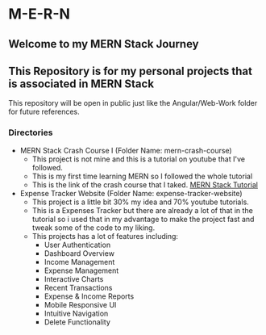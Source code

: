 # M-E-R-N
## Welcome to my MERN Stack Journey
## This Repository is for my personal projects that is associated in MERN Stack
This repository will be open in public just like the Angular/Web-Work folder for future references.


### Directories
* MERN Stack Crash Course I (Folder Name: mern-crash-course)
  * This project is not mine and this is a tutorial on youtube that I've followed.
  * This is my first time learning MERN so I followed the whole tutorial
  * This is the link of the crash course that I taked. [MERN Stack Tutorial](https://www.youtube.com/watch?v=O3BUHwfHf84)
* Expense Tracker Website (Folder Name: expense-tracker-website)
  * This project is a little bit 30% my idea and 70% youtube tutorials.
  * This is a Expenses Tracker but there are already a lot of that in the tutorial so i used that in my advantage to make the project fast and tweak some of the code to my liking.
  * This projects has a lot of features including:
    * User Authentication
    * Dashboard Overview
    * Income Management
    * Expense Management
    * Interactive Charts
    * Recent Transactions
    * Expense & Income Reports
    * Mobile Responsive UI
    * Intuitive Navigation
    * Delete Functionality
